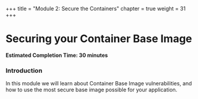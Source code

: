 +++
title = "Module 2: Secure the Containers"
chapter = true
weight = 31
+++

# Securing your Container Base Image

**Estimated Completion Time: 30 minutes**

### Introduction

In this module we will learn about Container Base Image vulnerabilities, and how to use the most secure base image possible for your application.